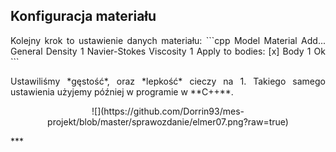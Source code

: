 ## Konfiguracja materiału
<p align="justify">Kolejny krok to ustawienie danych materiału:
```cpp
Model
    Material
        Add...
        General
            Density 1
        Navier-Stokes
            Viscosity 1
        Apply to bodies:
            [x] Body 1
        Ok
```
</p>
<p align="justify">Ustawiliśmy *gęstość*, oraz *lepkość* cieczy na 1. Takiego samego ustawienia użyjemy później w programie w **C++**.</p>
<p align="center">![](https://github.com/Dorrin93/mes-projekt/blob/master/sprawozdanie/elmer07.png?raw=true)</p>
***